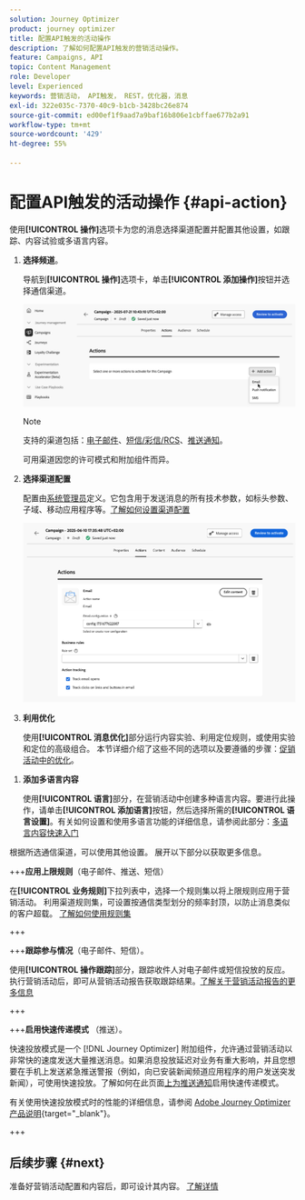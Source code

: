 ```yaml
---
solution: Journey Optimizer
product: journey optimizer
title: 配置API触发的活动操作
description: 了解如何配置API触发的营销活动操作。
feature: Campaigns, API
topic: Content Management
role: Developer
level: Experienced
keywords: 营销活动， API触发， REST，优化器，消息
exl-id: 322e035c-7370-40c9-b1cb-3428bc26e874
source-git-commit: ed00ef1f9aad7a9baf16b806e1cbffae677b2a91
workflow-type: tm+mt
source-wordcount: '429'
ht-degree: 55%

---
```


# 配置API触发的活动操作 {#api-action}

使用&#x200B;**[!UICONTROL 操作]**&#x200B;选项卡为您的消息选择渠道配置并配置其他设置，如跟踪、内容试验或多语言内容。

1. **选择频道**。

   导航到&#x200B;**[!UICONTROL 操作]**&#x200B;选项卡，单击&#x200B;**[!UICONTROL 添加操作]**&#x200B;按钮并选择通信渠道。

   ![](assets/api-triggered-channel.png)

   >[!NOTE]
   >
   >支持的渠道包括：[电子邮件](../email/get-started-email.md)、[短信/彩信/RCS](../sms/get-started-sms.md)、[推送通知](../push/get-started-push.md)。
   >
   >可用渠道因您的许可模式和附加组件而异。

1. **选择渠道配置**

   配置由[系统管理员](../start/path/administrator.md)定义。它包含用于发送消息的所有技术参数，如标头参数、子域、移动应用程序等。[了解如何设置渠道配置](../configuration/channel-surfaces.md)

   ![](assets/create-campaign-action.png)

1. **利用优化**

   使用&#x200B;**[!UICONTROL 消息优化]**&#x200B;部分运行内容实验、利用定位规则，或使用实验和定位的高级组合。 本节详细介绍了这些不同的选项以及要遵循的步骤：[促销活动中的优化](campaigns-message-optimization.md)。
<!--
1. **Create a content experiment**

    Use the **[!UICONTROL Content experiment]** section to define multiple delivery treatments in order to measure which one performs best for your target audience. Click the **[!UICONTROL Create experiment]** button then follow the steps detailed in this section: [Create a content experiment](../content-management/content-experiment.md).-->

1. **添加多语言内容**

   使用&#x200B;**[!UICONTROL 语言]**&#x200B;部分，在营销活动中创建多种语言内容。要进行此操作，请单击&#x200B;**[!UICONTROL 添加语言]**&#x200B;按钮，然后选择所需的&#x200B;**[!UICONTROL 语言设置]**。有关如何设置和使用多语言功能的详细信息，请参阅此部分：[多语言内容快速入门](../content-management/multilingual-gs.md)

根据所选通信渠道，可以使用其他设置。 展开以下部分以获取更多信息。

+++**应用上限规则**（电子邮件、推送、短信）

在&#x200B;**[!UICONTROL 业务规则]**&#x200B;下拉列表中，选择一个规则集以将上限规则应用于营销活动。 利用渠道规则集，可设置按通信类型划分的频率封顶，以防止消息类似的客户超载。 [了解如何使用规则集](../conflict-prioritization/rule-sets.md)

+++

+++**跟踪参与情况**（电子邮件、短信）。

使用&#x200B;**[!UICONTROL 操作跟踪]**&#x200B;部分，跟踪收件人对电子邮件或短信投放的反应。执行营销活动后，即可从营销活动报告获取跟踪结果。[了解关于营销活动报告的更多信息](../reports/campaign-global-report-cja.md)

+++

+++**启用快速传递模式** （推送）。

快速投放模式是一个 [!DNL Journey Optimizer] 附加组件，允许通过营销活动以非常快的速度发送大量推送消息。如果消息投放延迟对业务有重大影响，并且您想要在手机上发送紧急推送警报（例如，向已安装新闻频道应用程序的用户发送突发新闻），可使用快速投放。了解如何在此页面[上为推送通知](../push/create-push.md#rapid-delivery)启用快速传递模式。

有关使用快速投放模式时的性能的详细信息，请参阅 [Adobe Journey Optimizer 产品说明](https://helpx.adobe.com/cn/legal/product-descriptions/adobe-journey-optimizer.html){target="_blank"}。

+++

## 后续步骤 {#next}

准备好营销活动配置和内容后，即可设计其内容。 [了解详情](api-triggered-campaign-content.md)
